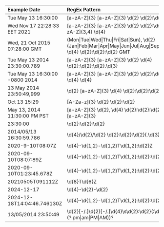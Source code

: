 

| Example Date                   | RegEx Pattern                                                                                                                       |
| :----------------------------- | :---------------------------------------------------------------------------------------------------------------------------------- |
| Tue May 13 16:30:00            | [a-zA-Z]{3} [a-zA-Z]{3} \d{2} \d{2}:\d{2}:\d{2}                                                                                     |
| Wed Nov 17 22:28:33 EET 2021   | [a-zA-Z]{3} [a-zA-Z]{3} \d{2} \d{2}:\d{2}:\d{2} [a-zA-Z]{3,4} \d{4}                                                                 |
| Wed, 21 Oct 2015 07:28:00 GMT  | (Mon\|Tue\|Wed\|Thu\|Fri\|Sat\|Sun), \d{2} (Jan\|Feb\|Mar\|Apr\|May\|Jun\|Jul\|Aug\|Sep\|Oct\|Nov\|Dec) \d{4} \d{2}:\d{2}:\d{2} GMT |
| Tue May 13 2014 23:30:00.789   | [a-zA-Z]{3} [a-zA-Z]{3} \d{2} \d{4} \d{2}:\d{2}:\d{2}.\d{3}                                                                         |
| Tue May 13 16:30:00 -0800 2014 | [a-zA-Z]{3} [a-zA-Z]{3} \d{2} \d{2}:\d{2}:\d{2} -\d{4} \d{4}                                                                        |
| 13 May 2014 23:50:49,999       | \d{2} [a-zA-Z]{3} \d{4} \d{2}:\d{2}:\d{2},\d{3}                                                                                     |
| Oct 13 15:29                   | [A-Za-z]{3} \d{2} \d{2}:\d{2}                                                                                                       |
| May 13, 2014 11:30:00 PM PST   | [a-zA-Z]{3} \d{2}, \d{4} \d{2}:\d{2}:\d{2} [a-zA-Z]{2} [a-zA-Z]{3}                                                                  |
| 23:30:00                       | \d{2}:\d{2}:\d{2}                                                                                                                   |
| 2014/05/13 16:30:59.786        | \d{4}/\d{2}/\d{2} \d{2}:\d{2}:\d{2}(\.\d{3})?                                                                                       |
| 2020-9-10T08:07Z               | \d{4}-\d{1,2}-\d{1,2}T\d{1,2}:\d{2}Z                                                                                                |
| 2020-09-10T08:07:89Z           | \d{4}-\d{1,2}-\d{1,2}T\d{1,2}:\d{2}:\d{2}Z                                                                                          |
| 2020-09-10T01:23:45.678Z       | \d{4}-\d{1,2}-\d{1,2}T\d{1,2}:\d{2}\:\d{2}\.\d{3}Z                                                                                  |
| 20210505T091112Z               | \d{8}T\d{6}Z                                                                                                                        |
| 2024-12-17                     | \d{4}-\d{2}-\d{2}                                                                                                                   |
| 2024-12-18T14:04:46.746130Z    | \d{4}-\d{1,2}-\d{1,2}T\d{1,2}:\d{2}:\d{2}(\.\d{1,9})?Z                                                                              |
| 13/05/2014 23:50:49            | \d{2}[-/.]\d{2}[-/.]\d{4}\s\d{2}:\d{2}(:\d{2})?( (?:pm\|am\|PM\|AM))?                                                               |


